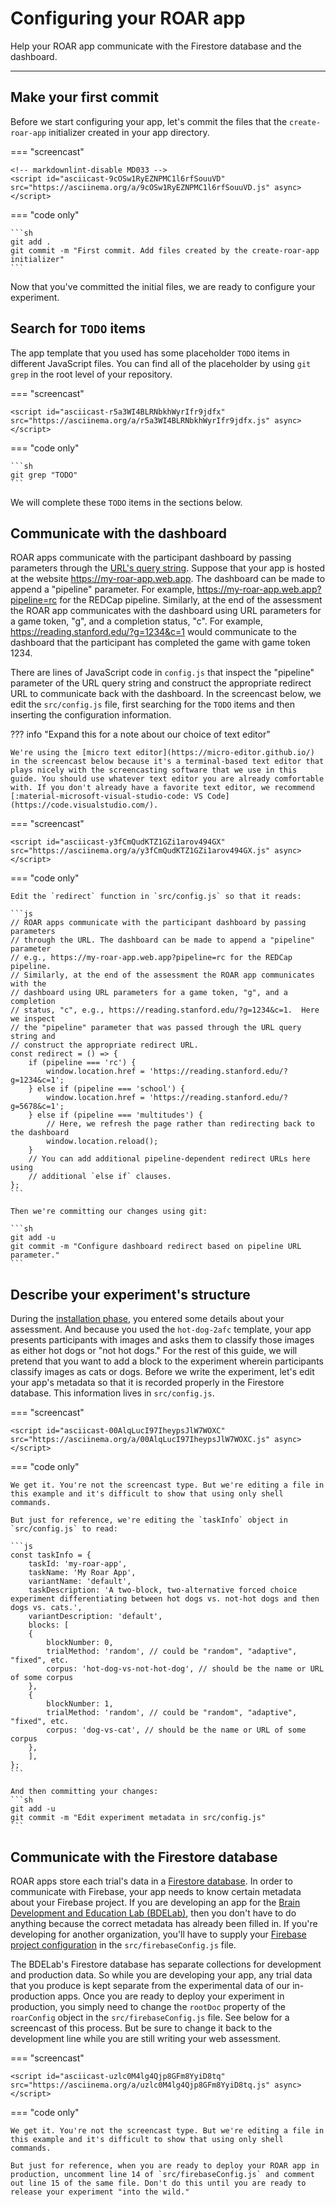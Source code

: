 # Configuring your ROAR app

Help your ROAR app communicate with the Firestore database and the dashboard.

---

## Make your first commit

Before we start configuring your app, let's commit the files that the `create-roar-app` initializer created in your app directory.

=== "screencast"

    <!-- markdownlint-disable MD033 -->
    <script id="asciicast-9cOSw1RyEZNPMC1l6rfSouuVD" src="https://asciinema.org/a/9cOSw1RyEZNPMC1l6rfSouuVD.js" async></script>

=== "code only"

    ```sh
    git add .
    git commit -m "First commit. Add files created by the create-roar-app initializer"
    ```

Now that you've committed the initial files, we are ready to configure your experiment.

## Search for `TODO` items

The app template that you used has some placeholder `TODO` items in different JavaScript files. You can find all of the placeholder by using `git grep` in the root level of your repository.

=== "screencast"

    <script id="asciicast-r5a3WI4BLRNbkhWyrIfr9jdfx" src="https://asciinema.org/a/r5a3WI4BLRNbkhWyrIfr9jdfx.js" async></script>

=== "code only"

    ```sh
    git grep "TODO"
    ```

We will complete these `TODO` items in the sections below.

## Communicate with the dashboard

<!-- markdownlint-disable MD034 -->
ROAR apps communicate with the participant dashboard by passing parameters through the [URL's query string](https://en.wikipedia.org/wiki/Query_string). Suppose that your app is hosted at the website https://my-roar-app.web.app. The dashboard can be made to append a "pipeline" parameter. For example, https://my-roar-app.web.app?pipeline=rc for the REDCap pipeline. Similarly, at the end of the assessment the ROAR app communicates with the dashboard using URL parameters for a game token, "g", and a completion status, "c". For example, https://reading.stanford.edu/?g=1234&c=1 would communicate to the dashboard that the participant has completed the game with game token 1234.

There are lines of JavaScript code in `config.js` that inspect the "pipeline" parameter of the URL query string and construct the appropriate redirect URL to communicate back with the dashboard. In the screencast below, we edit the `src/config.js` file, first searching for the `TODO` items and then inserting the configuration information.

??? info "Expand this for a note about our choice of text editor"

    We're using the [micro text editor](https://micro-editor.github.io/) in the screencast below because it's a terminal-based text editor that plays nicely with the screencasting software that we use in this guide. You should use whatever text editor you are already comfortable with. If you don't already have a favorite text editor, we recommend [:material-microsoft-visual-studio-code: VS Code](https://code.visualstudio.com/). 

=== "screencast"

    <script id="asciicast-y3fCmQudKTZ1GZi1arov494GX" src="https://asciinema.org/a/y3fCmQudKTZ1GZi1arov494GX.js" async></script>

=== "code only"

    Edit the `redirect` function in `src/config.js` so that it reads:

    ```js
    // ROAR apps communicate with the participant dashboard by passing parameters
    // through the URL. The dashboard can be made to append a "pipeline" parameter
    // e.g., https://my-roar-app.web.app?pipeline=rc for the REDCap pipeline.
    // Similarly, at the end of the assessment the ROAR app communicates with the
    // dashboard using URL parameters for a game token, "g", and a completion
    // status, "c", e.g., https://reading.stanford.edu/?g=1234&c=1.  Here we inspect
    // the "pipeline" parameter that was passed through the URL query string and
    // construct the appropriate redirect URL.
    const redirect = () => {
        if (pipeline === 'rc') {
            window.location.href = 'https://reading.stanford.edu/?g=1234&c=1';
        } else if (pipeline === 'school') {
            window.location.href = 'https://reading.stanford.edu/?g=5678&c=1';
        } else if (pipeline === 'multitudes') {
            // Here, we refresh the page rather than redirecting back to the dashboard
            window.location.reload();
        }
        // You can add additional pipeline-dependent redirect URLs here using
        // additional `else if` clauses.
    };
    ```

    Then we're committing our changes using git:

    ```sh
    git add -u
    git commit -m "Configure dashboard redirect based on pipeline URL parameter."
    ```

## Describe your experiment's structure

During the [installation phase](installation.md), you entered some details about your assessment.
And because you used the `hot-dog-2afc` template, your app presents participants with images and asks them to classify those images as either hot dogs or "not hot dogs." For the rest of this guide, we will pretend
that you want to add a block to the experiment wherein participants classify images as cats or dogs.
Before we write the experiment, let's edit your app's metadata so that it is recorded properly in the Firestore database. This information lives in `src/config.js`.

=== "screencast"

    <script id="asciicast-00AlqLucI97IheypsJlW7WOXC" src="https://asciinema.org/a/00AlqLucI97IheypsJlW7WOXC.js" async></script>

=== "code only"

    We get it. You're not the screencast type. But we're editing a file in this example and it's difficult to show that using only shell commands.
    
    But just for reference, we're editing the `taskInfo` object in `src/config.js` to read:

    ```js
    const taskInfo = {
        taskId: 'my-roar-app',
        taskName: 'My Roar App',
        variantName: 'default',
        taskDescription: 'A two-block, two-alternative forced choice experiment differentiating between hot dogs vs. not-hot dogs and then dogs vs. cats.',
        variantDescription: 'default',
        blocks: [
        {
            blockNumber: 0,
            trialMethod: 'random', // could be "random", "adaptive", "fixed", etc.
            corpus: 'hot-dog-vs-not-hot-dog', // should be the name or URL of some corpus
        },
        {
            blockNumber: 1,
            trialMethod: 'random', // could be "random", "adaptive", "fixed", etc.
            corpus: 'dog-vs-cat', // should be the name or URL of some corpus
        },
        ],
    };
    ```

    And then committing your changes:
    ```sh
    git add -u
    git commit -m "Edit experiment metadata in src/config.js"
    ```

## Communicate with the Firestore database

ROAR apps store each trial's data in a [Firestore database](https://firebase.google.com/docs/firestore). In order to communicate with Firebase, your app needs to know certain metadata about your Firebase project. If you are developing an app for the [Brain Development and Education Lab (BDELab)](https://www.brainandeducation.com/), then you don't have to do anything because the correct metadata has already been filled in. If you're developing for another organization, you'll have to supply your [Firebase project configuration](https://firebase.google.com/docs/web/learn-more#config-object) in the `src/firebaseConfig.js` file.

The BDELab's Firestore database has separate collections for development and production data. So while you are developing your app, any trial data that you produce is kept separate from the experimental data of our in-production apps. Once you are ready to deploy your experiment in production, you simply need to change the `rootDoc` property of the `roarConfig` object in the `src/firebaseConfig.js` file. See below for a screencast of this process. But be sure to change it back to the development line while you are still writing your web assessment.

=== "screencast"

    <script id="asciicast-uzlc0M4lg4Qjp8GFm8YyiD8tq" src="https://asciinema.org/a/uzlc0M4lg4Qjp8GFm8YyiD8tq.js" async></script>

=== "code only"

    We get it. You're not the screencast type. But we're editing a file in this example and it's difficult to show that using only shell commands.
    
    But just for reference, when you are ready to deploy your ROAR app in production, uncomment line 14 of `src/firebaseConfig.js` and comment out line 15 of the same file. Don't do this until you are ready to release your experiment "into the wild."
